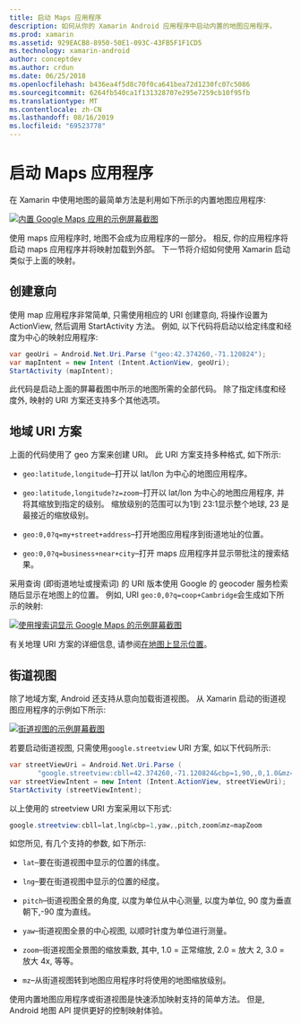 ```yaml
---
title: 启动 Maps 应用程序
description: 如何从你的 Xamarin Android 应用程序中启动内置的地图应用程序。
ms.prod: xamarin
ms.assetid: 929EACB8-8950-50E1-093C-43FB5F1F1CD5
ms.technology: xamarin-android
author: conceptdev
ms.author: crdun
ms.date: 06/25/2018
ms.openlocfilehash: b436ea4f5d8c70f0ca641bea72d1230fc07c5086
ms.sourcegitcommit: 6264fb540ca1f131328707e295e7259cb10f95fb
ms.translationtype: MT
ms.contentlocale: zh-CN
ms.lasthandoff: 08/16/2019
ms.locfileid: "69523778"
---
```

# <a name="launching-the-maps-application"></a>启动 Maps 应用程序

在 Xamarin 中使用地图的最简单方法是利用如下所示的内置地图应用程序:

[![内置 Google Maps 应用的示例屏幕截图](maps-application-images/01-mapsapplication.png)](maps-application-images/01-mapsapplication.png#lightbox)

使用 maps 应用程序时, 地图不会成为应用程序的一部分。 相反, 你的应用程序将启动 maps 应用程序并将映射加载到外部。 下一节将介绍如何使用 Xamarin 启动类似于上面的映射。


## <a name="creating-the-intent"></a>创建意向

使用 map 应用程序非常简单, 只需使用相应的 URI 创建意向, 将操作设置为 ActionView, 然后调用 StartActivity 方法。 例如, 以下代码将启动以给定纬度和经度为中心的映射应用程序:

```csharp
var geoUri = Android.Net.Uri.Parse ("geo:42.374260,-71.120824");
var mapIntent = new Intent (Intent.ActionView, geoUri);
StartActivity (mapIntent);
```

此代码是启动上面的屏幕截图中所示的地图所需的全部代码。 除了指定纬度和经度外, 映射的 URI 方案还支持多个其他选项。


## <a name="geo-uri-scheme"></a>地域 URI 方案

上面的代码使用了 geo 方案来创建 URI。 此 URI 方案支持多种格式, 如下所示:

- `geo:latitude,longitude`&ndash;打开以 lat/lon 为中心的地图应用程序。 

- `geo:latitude,longitude?z=zoom`&ndash;打开以 lat/lon 为中心的地图应用程序, 并将其缩放到指定的级别。 缩放级别的范围可以为1到 23:1显示整个地球, 23 是最接近的缩放级别。

- `geo:0,0?q=my+street+address`&ndash;打开地图应用程序到街道地址的位置。 

- `geo:0,0?q=business+near+city`&ndash;打开 maps 应用程序并显示带批注的搜索结果。 


采用查询 (即街道地址或搜索词) 的 URI 版本使用 Google 的 geocoder 服务检索随后显示在地图上的位置。 例如, URI `geo:0,0?q=coop+Cambridge`会生成如下所示的映射:

[![使用搜索词显示 Google Maps 的示例屏幕截图](maps-application-images/02-mapsearch.png)](maps-application-images/02-mapsearch.png#lightbox)



有关地理 URI 方案的详细信息, 请参阅[在地图上显示位置](https://developer.android.com/guide/components/intents-common.html#Maps)。


## <a name="street-view"></a>街道视图

除了地域方案, Android 还支持从意向加载街道视图。 从 Xamarin 启动的街道视图应用程序的示例如下所示:

[![街道视图的示例屏幕截图](maps-application-images/03-streetview.png)](maps-application-images/03-streetview.png#lightbox)

若要启动街道视图, 只需使用`google.streetview` URI 方案, 如以下代码所示:

```csharp
var streetViewUri = Android.Net.Uri.Parse (
       "google.streetview:cbll=42.374260,-71.120824&cbp=1,90,,0,1.0&mz=20");  
var streetViewIntent = new Intent (Intent.ActionView, streetViewUri);  
StartActivity (streetViewIntent);
```

以上使用的 streetview URI 方案采用以下形式:

```csharp
google.streetview:cbll=lat,lng&cbp=1,yaw,,pitch,zoom&mz=mapZoom
```

如您所见, 有几个支持的参数, 如下所示:

- `lat`&ndash;要在街道视图中显示的位置的纬度。

- `lng`&ndash;要在街道视图中显示的位置的经度。

- `pitch`&ndash;街道视图全景的角度, 以度为单位从中心测量, 以度为单位, 90 度为垂直朝下,-90 度为直线。

- `yaw`&ndash;街道视图全景的中心视图, 以顺时针度为单位进行测量。

- `zoom`&ndash;街道视图全景图的缩放乘数, 其中, 1.0 = 正常缩放, 2.0 = 放大 2, 3.0 = 放大 4x, 等等。

- `mz`&ndash;从街道视图转到地图应用程序时将使用的地图缩放级别。


使用内置地图应用程序或街道视图是快速添加映射支持的简单方法。 但是, Android 地图 API 提供更好的控制映射体验。

